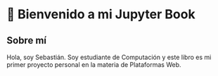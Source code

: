 # 👻 Bienvenido a mi Jupyter Book

## Sobre mí
Hola, soy Sebastián. Soy estudiante de Computación y este libro es mi primer proyecto personal en la materia de Plataformas Web.
